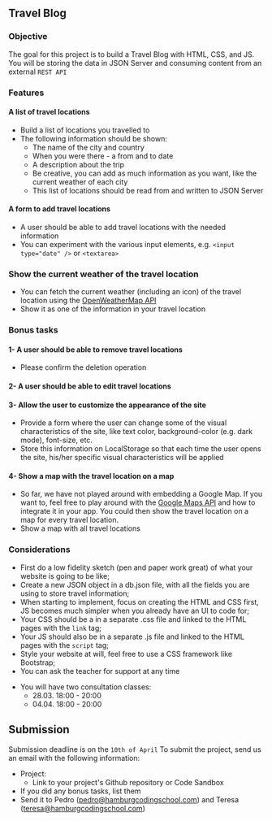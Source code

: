 ## Travel Blog

### Objective
The goal for this project is to build a Travel Blog with HTML, CSS, and JS.
You will be storing the data in JSON Server and consuming content from an external `REST API`

### Features
#### A list of travel locations
- Build a list of locations you travelled to
- The following information should be shown:
  - The name of the city and country
  - When you were there - a from and to date
  - A description about the trip
  - Be creative, you can add as much information as you want, like the current weather of each city
  - This list of locations should be read from and written to JSON Server

#### A form to add travel locations
- A user should be able to add travel locations with the needed information
- You can experiment with the various input elements, e.g. `<input type="date" />` or `<textarea>`

### Show the current weather of the travel location
* You can fetch the current weather (including an icon) of the travel location using the [OpenWeatherMap API](https://openweathermap.org/api)
* Show it as one of the information in your travel location

### Bonus tasks
#### 1- A user should be able to remove travel locations
- Please confirm the deletion operation

#### 2- A user should be able to edit travel locations

#### 3- Allow the user to customize the appearance of the site
- Provide a form where the user can change some of the visual characteristics of the site, like text color, background-color (e.g. dark mode), font-size, etc.
- Store this information on LocalStorage so that each time the user opens the site, his/her specific visual characteristics will be applied

#### 4- Show a map with the travel location on a map
- So far, we have not played around with embedding a Google Map. If you want to, feel free to play around with the [Google Maps API](https://developers.google.com/maps/documentation/javascript/overview) and how to integrate it in your app. You could then show the travel location on a map for every travel location.
- Show a map with all travel locations

### Considerations
- First do a low fidelity sketch (pen and paper work great) of what your website is going to be like;
- Create a new JSON object in a db.json file, with all the fields you are using to store travel information;
- When starting to implement, focus on creating the HTML and CSS first, JS becomes much simpler when you already have an UI to code for;
- Your CSS should be a in a separate .css file and linked to the HTML pages with the `link` tag;
- Your JS should also be in a separate .js file and linked to the HTML pages with the `script` tag;
- Style your website at will, feel free to use a CSS framework like Bootstrap;
- You can ask the teacher for support at any time
* You will have two consultation classes:
	* 28.03. 18:00 - 20:00
	* 04.04. 18:00 - 20:00

## Submission
Submission deadline is on the `10th of April`
To submit the project, send us an email with the following information:
- Project:
  - Link to your project's Github repository or Code Sandbox
- If you did any bonus tasks, list them
- Send it to Pedro (pedro@hamburgcodingschool.com) and Teresa (teresa@hamburgcodingschool.com)